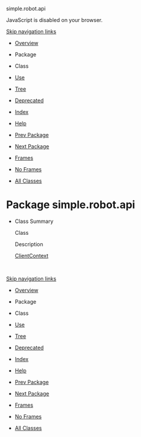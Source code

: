 simple.robot.api   <!-- try { if (location.href.indexOf('is-external=true') == -1) { parent.document.title="simple.robot.api"; } } catch(err) { } //-->

JavaScript is disabled on your browser.

[Skip navigation links](#skip.navbar.top "Skip navigation links")

*   [Overview](../../../overview-summary.html)
*   Package
*   Class
*   [Use](package-use.html)
*   [Tree](package-tree.html)
*   [Deprecated](../../../deprecated-list.html)
*   [Index](../../../index-files/index-1.html)
*   [Help](../../../help-doc.html)

*   [Prev Package](../../../simple/hooks/wrappers/package-summary.html)
*   [Next Package](../../../simple/robot/script/package-summary.html)

*   [Frames](../../../index.html?simple/robot/api/package-summary.html)
*   [No Frames](package-summary.html)

*   [All Classes](../../../allclasses-noframe.html)

<!-- allClassesLink = document.getElementById("allclasses\_navbar\_top"); if(window==top) { allClassesLink.style.display = "block"; } else { allClassesLink.style.display = "none"; } //-->

Package simple.robot.api
========================

*   Class Summary 
    
    Class
    
    Description
    
    [ClientContext](../../../simple/robot/api/ClientContext.html "class in simple.robot.api")
    
     
    

[Skip navigation links](#skip.navbar.bottom "Skip navigation links")

*   [Overview](../../../overview-summary.html)
*   Package
*   Class
*   [Use](package-use.html)
*   [Tree](package-tree.html)
*   [Deprecated](../../../deprecated-list.html)
*   [Index](../../../index-files/index-1.html)
*   [Help](../../../help-doc.html)

*   [Prev Package](../../../simple/hooks/wrappers/package-summary.html)
*   [Next Package](../../../simple/robot/script/package-summary.html)

*   [Frames](../../../index.html?simple/robot/api/package-summary.html)
*   [No Frames](package-summary.html)

*   [All Classes](../../../allclasses-noframe.html)

<!-- allClassesLink = document.getElementById("allclasses\_navbar\_bottom"); if(window==top) { allClassesLink.style.display = "block"; } else { allClassesLink.style.display = "none"; } //-->